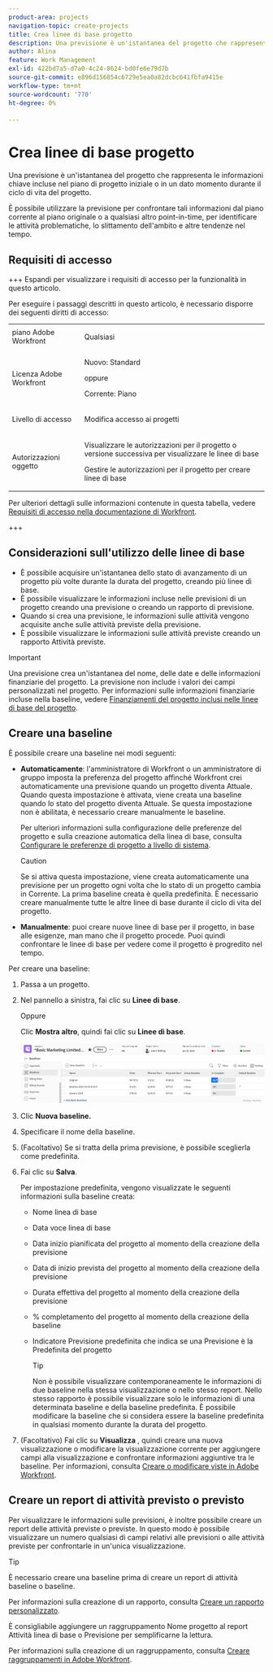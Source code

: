 ```yaml
---
product-area: projects
navigation-topic: create-projects
title: Crea linee di base progetto
description: Una previsione è un'istantanea del progetto che rappresenta le informazioni chiave incluse nel piano di progetto iniziale o in un dato momento durante il ciclo di vita del progetto.
author: Alina
feature: Work Management
exl-id: 422bd7a5-d7a0-4c24-8624-bd0fe6e79d7b
source-git-commit: e896d156854c6729e5ea0a82dcbc641fbfa9415e
workflow-type: tm+mt
source-wordcount: '770'
ht-degree: 0%

---
```


# Crea linee di base progetto

<!-- Audited: 12/2023 -->

Una previsione è un&#39;istantanea del progetto che rappresenta le informazioni chiave incluse nel piano di progetto iniziale o in un dato momento durante il ciclo di vita del progetto.

È possibile utilizzare la previsione per confrontare tali informazioni dal piano corrente al piano originale o a qualsiasi altro point-in-time, per identificare le attività problematiche, lo slittamento dell&#39;ambito e altre tendenze nel tempo.

## Requisiti di accesso

+++ Espandi per visualizzare i requisiti di accesso per la funzionalità in questo articolo.

<!--
drafted for P&P:

<table style="table-layout:auto"> 
 <col> 
 <col> 
 <tbody> 
  <tr> 
   <td role="rowheader">Adobe Workfront plan*</td> 
   <td> <p>Any</p> </td> 
  </tr> 
  <tr> 
   <td role="rowheader">Adobe Workfront license*</td> 
   <td> <p>Current license: Standard </p> 
   Or
   <p>Legacy license: Plan </p> 
   </td> 
  </tr> 
  <tr> 
   <td role="rowheader">Access level*</td> 
   <td> <p>Edit access to Projects</p> <p><b>NOTE</b>
   
   If you still don't have access, ask your Workfront administrator if they set additional restrictions in your access level. For information about access to projects, see <a href="../../../administration-and-setup/add-users/configure-and-grant-access/grant-access-projects.md" class="MCXref xref">Grant access to projects</a>. For information on how a Workfront administrator can change your access level, see <a href="../../../administration-and-setup/add-users/configure-and-grant-access/create-modify-access-levels.md" class="MCXref xref">Create or modify custom access levels</a>. </p> </td> 
  </tr> 
  <tr> 
   <td role="rowheader">Object permissions</td> 
   <td> <p>View permissions to the project or higher to view baselines</p> <p>Manage permissions to the project to create baselines</p> <p> For information about project permissions, see <a href="../../../workfront-basics/grant-and-request-access-to-objects/share-a-project.md" class="MCXref xref">Share a project in Adobe Workfront</a>.</p> <p>For information on requesting additional access, see <a href="../../../workfront-basics/grant-and-request-access-to-objects/request-access.md" class="MCXref xref">Request access to objects </a>.</p> </td> 
  </tr> 
 </tbody> 
</table>
-->

Per eseguire i passaggi descritti in questo articolo, è necessario disporre dei seguenti diritti di accesso:

<table style="table-layout:auto"> 
 <col> 
 <col> 
 <tbody> 
  <tr> 
   <td role="rowheader">piano Adobe Workfront</td> 
   <td> <p>Qualsiasi</p> </td> 
  </tr> 
  <tr> 
   <td role="rowheader">Licenza Adobe Workfront</td> 
    <td><p>Nuovo: Standard</p>
        <p>oppure</p>
        <p>Corrente: Piano </p> </td> 
  </tr> 
  <tr> 
   <td role="rowheader">Livello di accesso</td> 
   <td> <p>Modifica accesso ai progetti</p> </td> 
  </tr> 
  <tr> 
   <td role="rowheader">Autorizzazioni oggetto</td> 
   <td> <p>Visualizzare le autorizzazioni per il progetto o versione successiva per visualizzare le linee di base</p> <p>Gestire le autorizzazioni per il progetto per creare linee di base</p> </td> 
  </tr> 
 </tbody> 
</table>

Per ulteriori dettagli sulle informazioni contenute in questa tabella, vedere [Requisiti di accesso nella documentazione di Workfront](/help/quicksilver/administration-and-setup/add-users/access-levels-and-object-permissions/access-level-requirements-in-documentation.md).

+++

## Considerazioni sull&#39;utilizzo delle linee di base

* È possibile acquisire un&#39;istantanea dello stato di avanzamento di un progetto più volte durante la durata del progetto, creando più linee di base.
* È possibile visualizzare le informazioni incluse nelle previsioni di un progetto creando una previsione o creando un rapporto di previsione.
* Quando si crea una previsione, le informazioni sulle attività vengono acquisite anche sulle attività previste della previsione.
* È possibile visualizzare le informazioni sulle attività previste creando un rapporto Attività previste.

>[!IMPORTANT]
>
>Una previsione crea un&#39;istantanea del nome, delle date e delle informazioni finanziarie del progetto. La previsione non include i valori dei campi personalizzati nel progetto. Per informazioni sulle informazioni finanziarie incluse nella baseline, vedere [Finanziamenti del progetto inclusi nelle linee di base del progetto](../../../manage-work/projects/project-finances/project-finances-included-in-project-baselines.md).

## Creare una baseline

È possibile creare una baseline nei modi seguenti:

* **Automaticamente**: l&#39;amministratore di Workfront o un amministratore di gruppo imposta la preferenza del progetto affinché Workfront crei automaticamente una previsione quando un progetto diventa Attuale. Quando questa impostazione è attivata, viene creata una baseline quando lo stato del progetto diventa Attuale. Se questa impostazione non è abilitata, è necessario creare manualmente le baseline.

  Per ulteriori informazioni sulla configurazione delle preferenze del progetto e sulla creazione automatica della linea di base, consulta [Configurare le preferenze di progetto a livello di sistema](../../../administration-and-setup/set-up-workfront/configure-system-defaults/set-project-preferences.md).

  >[!CAUTION]
  >
  >Se si attiva questa impostazione, viene creata automaticamente una previsione per un progetto ogni volta che lo stato di un progetto cambia in Corrente. La prima baseline creata è quella predefinita. È necessario creare manualmente tutte le altre linee di base durante il ciclo di vita del progetto.

* **Manualmente**: puoi creare nuove linee di base per il progetto, in base alle esigenze, man mano che il progetto procede. Puoi quindi confrontare le linee di base per vedere come il progetto è progredito nel tempo.

Per creare una baseline:

1. Passa a un progetto.
1. Nel pannello a sinistra, fai clic su **Linee di base**.

   Oppure

   Clic **Mostra altro**, quindi fai clic su **Linee di base**.

   ![Sezione linee di base sul progetto](assets/baselines-section-on-project-with-header.png)

1. Clic **Nuova baseline.**
1. Specificare il nome della baseline.
1. (Facoltativo) Se si tratta della prima previsione, è possibile sceglierla come predefinita.
1. Fai clic su **Salva**.

   Per impostazione predefinita, vengono visualizzate le seguenti informazioni sulla baseline creata:

   * Nome linea di base
   * Data voce linea di base
   * Data inizio pianificata del progetto al momento della creazione della previsione
   * Data di inizio prevista del progetto al momento della creazione della previsione
   * Durata effettiva del progetto al momento della creazione della previsione
   * % completamento del progetto al momento della creazione della baseline
   * Indicatore Previsione predefinita che indica se una Previsione è la Predefinita del progetto

     >[!TIP]
     >
     >Non è possibile visualizzare contemporaneamente le informazioni di due baseline nella stessa visualizzazione o nello stesso report. Nello stesso rapporto è possibile visualizzare solo le informazioni di una determinata baseline e della baseline predefinita. È possibile modificare la baseline che si considera essere la baseline predefinita in qualsiasi momento durante la durata del progetto.

1. (Facoltativo) Fai clic su **Visualizza** , quindi creare una nuova visualizzazione o modificare la visualizzazione corrente per aggiungere campi alla visualizzazione e confrontare informazioni aggiuntive tra le baseline. Per informazioni, consulta [Creare o modificare viste in Adobe Workfront](/help/quicksilver/reports-and-dashboards/reports/reporting-elements/create-edit-views.md).

## Creare un report di attività previsto o previsto

Per visualizzare le informazioni sulle previsioni, è inoltre possibile creare un report delle attività previste o previste. In questo modo è possibile visualizzare un numero qualsiasi di campi relativi alle previsioni o alle attività previste per confrontarle in un&#39;unica visualizzazione.

>[!TIP]
>
>È necessario creare una baseline prima di creare un report di attività baseline o baseline.

Per informazioni sulla creazione di un rapporto, consulta [Creare un rapporto personalizzato](../../../reports-and-dashboards/reports/creating-and-managing-reports/create-custom-report.md).

È consigliabile aggiungere un raggruppamento Nome progetto al report Attività linea di base o Previsione per semplificarne la lettura.

Per informazioni sulla creazione di un raggruppamento, consulta [Creare raggruppamenti in Adobe Workfront](../../../reports-and-dashboards/reports/reporting-elements/create-groupings.md).
